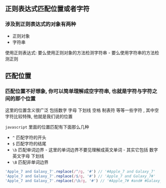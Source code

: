 ## 正则表达式匹配位置或者字符

### 涉及到正则表达式的对象有两种
 - 正则对象
 - 字符串

使用正则表达式: 要么使用正则对象的方法检测字符串 - 要么使用字符串的方法检测正则

## 匹配位置

### 匹配位置不好想象, 你可以简单理解成空字符串, 也就是字符与字符之间的那个位置

这里的位置含义很广泛 包括数字 字母 下划线 空格 制表符
等等一些字符 , 其中空字符比较特殊, 他就是我们说的位置

`javascript` 里面的位置匹配有下面那么几种
 - `^` 匹配字符的开头
 - `$` 匹配字符的结尾
 - `\b` 匹配单词边界 - 这里的单词边界不要见理解成英文单词 - 其实它包括 数字 英文字母 下划线
 - `\B` 匹配非单词边界

 ``` javascript
 'Apple_7 and Galaxy_7'.replace(/^/g, '#') // '#Apple_7 and Galaxy_7'
 'Apple_7 and Galaxy_7'.replace(/$/g, '#') // 'Apple_7 and Galaxy_7#'
 'Apple_7 and Galaxy_7'.replace(/\b/g, '#') // '#Apple_7# #and# #Galaxy_7#'
 ```